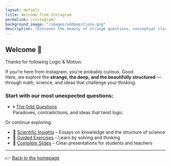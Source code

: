 ```yaml
---
layout: default
title: Welcome from Instagram
permalink: /instagram/
background_image: "/images/oddquestions.png"
description: "Discover the beauty of strange questions, conceptual clarity, and scientific insight."
---
```


<div class="content-box">

## Welcome 👋

Thanks for following Logic & Motion.

If you're here from Instagram, you're probably curious. Good.  
Here, we explore the **strange, the deep, and the beautifully structured** — through math, science, and ideas that challenge your thinking.

### Start with our most unexpected questions:
- 🌀 [The Odd Questions](/oddquestions/)  
  Paradoxes, contradictions, and ideas that twist logic.

Or continue exploring:
- 🧠 [Scientific Insights](/insights/) – Essays on knowledge and the structure of science  
- 🧩 [Guided Exercises](/exercises/) – Learn by solving and thinking  
- 📘 [Complete Slides](/slides/) – Clear presentations for students and teachers

---

👉 [Back to the homepage](https://www.cesarepeli.com)

</div>
